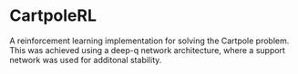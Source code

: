 # CartpoleRL
A reinforcement learning implementation for solving the Cartpole problem. This was achieved using a deep-q network architecture, where a support network was used for additonal  stability.
